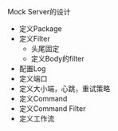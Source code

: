 Mock Server的设计

- 定义Package
- 定义Filter
  - 头尾固定
  - 定义Body的filter
- 配置Log
- 定义端口
- 定义大小端，心跳，重试策略
- 定义Command
- 定义Command Filter
- 定义工作流